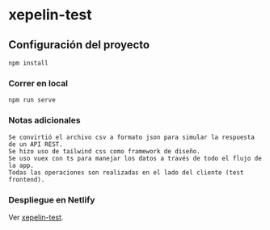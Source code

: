 # xepelin-test

## Configuración del proyecto
```
npm install
```

### Correr en local
```
npm run serve
```

### Notas adicionales
```
Se convirtió el archivo csv a formato json para simular la respuesta de un API REST.
Se hizo uso de tailwind css como framework de diseño. 
Se uso vuex con ts para manejar los datos a través de todo el flujo de la app. 
Todas las operaciones son realizadas en el lado del cliente (test frontend).
```

### Despliegue en Netlify
Ver [xepelin-test](https://62bad2dc7443c2007ea3a85e--teal-liger-2139f4.netlify.app/#/).
